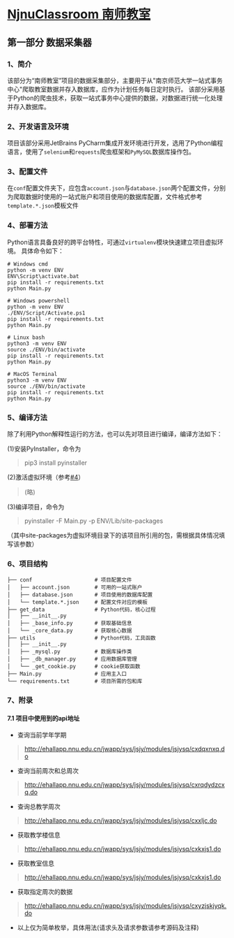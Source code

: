 # [NjnuClassroom 南师教室](../README.md)
## 第一部分 数据采集器


### 1、简介
该部分为“南师教室”项目的数据采集部分，主要用于从"南京师范大学一站式事务中心"爬取教室数据并存入数据库，应作为计划任务每日定时执行。
该部分采用基于Python的爬虫技术，获取一站式事务中心提供的数据，对数据进行统一化处理并存入数据库。


### 2、开发语言及环境
项目该部分采用JetBrains PyCharm集成开发环境进行开发，选用了Python编程语言，使用了`selenium`和`requests`爬虫框架和`PyMySQL`数据库操作包。


### 3、配置文件
在`conf`配置文件夹下，应包含`account.json`与`database.json`两个配置文件，分别为爬取数据时使用的一站式账户和项目使用的数据库配置，文件格式参考`template.*.json`模板文件


### 4、部署方法
Python语言具备良好的跨平台特性，可通过`virtualenv`模块快速建立项目虚拟环境。
具体命令如下：
```
# Windows cmd
python -m venv ENV
ENV\Script\activate.bat
pip install -r requirements.txt
python Main.py

# Windows powershell
python -m venv ENV
./ENV/Script/Activate.ps1
pip install -r requirements.txt
python Main.py

# Linux bash
python3 -m venv ENV
source ./ENV/bin/activate
pip install -r requirements.txt
python Main.py

# MacOS Terminal
python3 -m venv ENV
source ./ENV/bin/activate
pip install -r requirements.txt
python Main.py
```


### 5、编译方法
除了利用Python解释性运行的方法，也可以先对项目进行编译，编译方法如下：

(1)安装PyInstaller，命令为
> pip3 install pyinstaller

(2)激活虚拟环境（参考[#4](#4部署方法)）
> (略)

(3)编译项目，命令为
> pyinstaller -F Main.py -p ENV/Lib/site-packages

（其中site-packages为虚拟环境目录下的该项目所引用的包，需根据具体情况填写该参数）


### 6、项目结构
```
├── conf                    # 项目配置文件
│   ├── account.json        # 可用的一站式账户
│   ├── database.json       # 项目使用的数据库配置
│   └── template.*.json     # 配置文件对应的模板
├── get_data                # Python代码，核心过程
│   ├── __init__.py
│   ├── _base_info.py       # 获取基础信息
│   └── _core_data.py       # 获取核心数据
├── utils                   # Python代码，工具函数
│   ├── __init__.py
│   ├── _mysql.py           # 数据库操作类
│   ├── _db_manager.py      # 应用数据库管理
│   └── _get_cookie.py      # cookie获取函数
├── Main.py                 # 应用主入口
└── requirements.txt        # 项目所需的包和库
```


### 7、附录
#### 7.1 项目中使用到的api地址
- 查询当前学年学期
> http://ehallapp.nnu.edu.cn/jwapp/sys/jsjy/modules/jsjysq/cxdqxnxq.do
- 查询当前周次和总周次
> http://ehallapp.nnu.edu.cn/jwapp/sys/jsjy/modules/jsjysq/cxrqdydzcxq.do
- 查询总教学周次
> http://ehallapp.nnu.edu.cn/jwapp/sys/jsjy/modules/jsjysq/cxxljc.do
- 获取教学楼信息
> http://ehallapp.nnu.edu.cn/jwapp/sys/jsjy/modules/jsjysq/cxkxjs1.do
- 获取教室信息
> http://ehallapp.nnu.edu.cn/jwapp/sys/jsjy/modules/jsjysq/cxkxjs1.do
- 获取指定周次的数据
> http://ehallapp.nnu.edu.cn/jwapp/sys/jsjy/modules/jsjysq/cxyzjskjyqk.do
* 以上仅为简单枚举，具体用法(请求头及请求参数请参考源码及注释)
